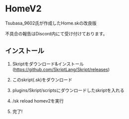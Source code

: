 # HomeV2
Tsubasa_9602氏が作成したHome.skの改良版

不具合の報告はDiscord内にて受け付けております。

## インストール

1. Skriptをダウンロード&インストール (https://github.com/SkriptLang/Skript/releases)

2. このskript(.sk)をダウンロード

3. plugins/Skript/scriptsにダウンロードしたskriptを入れる

4. /sk reload homev2を実行

5. 完了!
